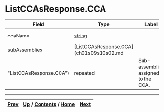 
# ListCCAsResponse.CCA

Field| Type| Label| Description  
---|---|---|---  
ccaName| [string](ch01s11.md "gRPC Scalar Value Types")|  | Name of the CCA.   
subAssemblies| [ListCCAsResponse.CCA](ch01s09s10s02.md
"ListCCAsResponse.CCA")| repeated| Sub-assemblies assigned to the CCA.  
  
* * *

[Prev](ch01s09s10.md) | [Up](ch01s09s10.md) / [Contents](index.md) / [Home](../../index.htm)|  [Next](ch01s09s10s03.md)  
---|---|---

